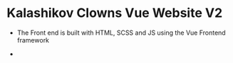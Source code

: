 # Kalashikov Clowns Vue Website V2

- The Front end is built with HTML, SCSS and JS using the Vue Frontend framework
  
- 